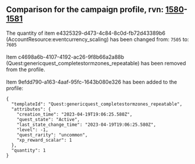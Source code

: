 ## Comparison for the campaign profile, rvn: [1580](https://github.com/PRO100KatYT/FortniteProfileRevisions/tree/main/profiles/campaign/1580%20campaign.json)-[1581](https://github.com/PRO100KatYT/FortniteProfileRevisions/tree/main/profiles/campaign/1581%20campaign.json)

The quantity of item e4325329-d473-4c84-8c0d-fb72d43389b6 (AccountResource:eventcurrency_scaling) has been changed from: `7505` to: `7605`
<br><br>
Item c4698a6b-4107-4192-ac26-9f8b66a2a88b (Quest:genericquest_completestormzones_repeatable) has been removed from the profile.
<br><br>
Item 9efdd790-a163-4aaf-95fc-1643b080e326 has been added to the profile:

```
{
  "templateId": "Quest:genericquest_completestormzones_repeatable",
  "attributes": {
    "creation_time": "2023-04-19T19:06:25.580Z",
    "quest_state": "Active",
    "last_state_change_time": "2023-04-19T19:06:25.580Z",
    "level": -1,
    "quest_rarity": "uncommon",
    "xp_reward_scalar": 1
  },
  "quantity": 1
}
```

<br><br>

